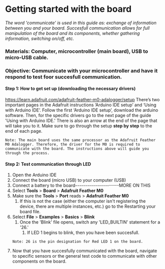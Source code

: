 # Getting started with the board

*The word 'communicate' is used in this guide as: exchange of information between you and your board. Succesfull communication allows for full manipulation of the board and its components, whether gathering information, switching on/off, etc.*

### Materials: Computer, microcontroller (main board), USB to micro-USB cable.
### Objective: Communicate with your microcontroller and have it respond to test foor succesfull communication.

#### Step 1: How to get set up (downloading the necessary drivers)
https://learn.adafruit.com/adafruit-feather-m0-adalogger/setup
There’s two important pages in the Adafruit instructions ‘Arduino IDE setup’ and ‘Using with Arduino IDE’. Follow the first ‘Arduino IDE setup’, download the arduino software. Then, for the specific drivers go to the next page of the guide 'Using with Arduino IDE.' There is also an arrow at the end of the page that will take you to it. Make sure to go through the setup **step by step** to the end of each page.  

```
Note: The main board uses the same processor as the Adafruit Feather M0 Adalogger. Therefore, the driver for the M0 is required to communicate with the board. The instructions above will guide you through the process.
```

#### Step 2: Test communication through LED
1. Open the Arduino IDE
2. Connect the board (micro USB) to your computer (USB)
3. Connect a battery to the board----------------------MORE ON THIS
4. Select **Tools** > **Board** > **Adafruit Feather M0**
5. Make sure the **Tools** > **Port** reads > **Adafruit Feather M0**
   1. If this is not the case (either the computer isn't registering the device, there are multiple instances, etc.) go to the Restarting your board file.
6. Select **File** > **Examples** > **Basics** > **Blink**
   1. Once the 'Blink' file opens, switch any 'LED_BUILTIN' statement for a '26.'
      1. If LED 1 begins to blink, then you have been succesfull.
   ```
   Note: 26 is the pin designation for Red LED 1 on the board.
   ```
7. Now that you have succesfully communicated with the board, navigate to specific sensors or the general test code to communicate with other components on the board.
